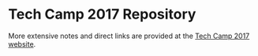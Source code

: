 # Tech Camp 2017 Repository


More extensive notes and direct links are provided at the [Tech Camp 2017 website](https://tech-camp-2017.netlify.app/).
